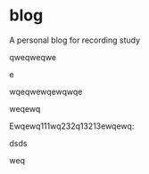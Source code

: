# blog
A personal blog for recording study

qweqweqwe



e

wqeqwewqewqwqe



weqewq

Ewqewq111wq232q13213ewqewq:

dsds

weq